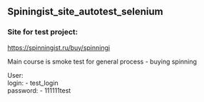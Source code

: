 ## Spiningist_site_autotest_selenium

### Site for test project:<br>
https://spinningist.ru/buy/spinningi

Main course is smoke test for general process - buying spinning

User: <br> login: - test_login<br>
password: - 111111test

